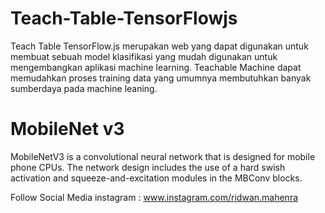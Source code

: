 # Teach-Table-TensorFlowjs

Teach Table TensorFlow.js merupakan web yang dapat digunakan untuk membuat sebuah model klasifikasi yang mudah digunakan untuk mengembangkan aplikasi machine learning. Teachable Machine dapat memudahkan proses training data yang umumnya membutuhkan banyak sumberdaya pada machine leaning.

# MobileNet v3
MobileNetV3 is a convolutional neural network that is designed for mobile phone CPUs. The network design includes the use of a hard swish activation and squeeze-and-excitation modules in the MBConv blocks.


Follow Social Media	
instagram : www.instagram.com/ridwan.mahenra
